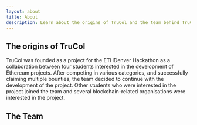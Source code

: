 ```yaml
---
layout: about
title: About
description: Learn about the origins of TruCol and the team behind TruCol.
---
```


## The origins of TruCol

TruCol was founded as a project for the ETHDenver Hackathon as a collaboration between four students interested in the development of Ethereum projects. After competing in various categories, and successfully claiming multiple bounties, the team decided to continue with the development of the project. Other students who were interested in the project joined the team and several blockchain-related organisations were interested in the project.


## The Team

